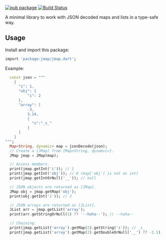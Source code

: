 [![pub package](https://img.shields.io/pub/v/jmap.svg)](https://pub.dev/packages/jmap)
[![Build Status](https://github.com/mgenware/jmap/workflows/Build/badge.svg)](https://github.com/mgenware/jmap/actions)

A minimal library to work with JSON decoded maps and lists in a type-safe way.

## Usage

Install and import this package:

```sh
import 'package:jmap/jmap.dart';
```

Example:

```dart
  const json = """
    {
      "i": 1,
      "obj": {
          "i": 2
      },
      "array": [
          -3,
          3.14,
          {
            "s":"_s_"
          }
      ]
    }
""";
  Map<String, dynamic> map = jsonDecode(json);
  // Create a [JMap] from [Map<String, dynamic>].
  JMap jmap = JMap(map);

  // Access members.
  print(jmap.getInt('i')); // 1
  print(jmap.getInt('obj')); // 0 (map['obj'] is not an int)
  print(jmap.getIntOrNull('__')); // null

  // JSON objects are returned as [JMap].
  JMap obj = jmap.getMap('obj');
  print(obj.getInt('i')); // 2

  // JSON arrays are returned as [JList].
  JList arr = jmap.getList('array');
  print(arr.getStringOrNull(1) ?? '--haha--'); // --haha--

  // Chaining.
  print(jmap.getList('array').getMap(2).getString('s')); // _s_
  print(jmap.getList('array').getMap(2).getDoubleOrNull('__') ?? -1.1); // -1.1
```
